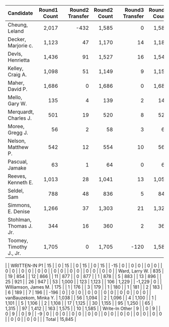 |               Candidate | Round1 Count |   | Round2 Transfer | Round2 Count |   | Round3 Transfer | Round3 Count |   | Round4 Transfer | Round4 Count |   | Round5 Transfer | Round5 Count |   | Round6 Transfer | Round6 Count |   | Round7 Transfer | Round7 Count |   | Round8 Transfer | Round8 Count |   | Round9 Transfer | Round9 Count |   | Round10 Transfer | Round10 Count |   | Round11 Transfer | Round11 Count |   | Round12 Transfer | Round12 Count |   | Round13 Transfer | Round13 Count |   | Round14 Transfer | Round14 Count |
|:------------------------|-------------:|--:|----------------:|-------------:|--:|----------------:|-------------:|--:|----------------:|-------------:|--:|----------------:|-------------:|--:|----------------:|-------------:|--:|----------------:|-------------:|--:|----------------:|-------------:|--:|----------------:|-------------:|--:|-----------------:|--------------:|--:|-----------------:|--------------:|--:|-----------------:|--------------:|--:|-----------------:|--------------:|--:|-----------------:|--------------:|
|          Cheung, Leland |        2,017 |   |            -432 |        1,585 |   |               0 |        1,585 |   |               0 |        1,585 |   |               0 |        1,585 |   |               0 |        1,585 |   |               0 |        1,585 |   |               0 |        1,585 |   |               0 |        1,585 |   |                0 |         1,585 |   |                0 |         1,585 |   |                0 |         1,585 |   |                0 |         1,585 |   |                0 |         1,585 |
|     Decker, Marjorie c. |        1,123 |   |              47 |        1,170 |   |              14 |        1,184 |   |              26 |        1,210 |   |               1 |        1,211 |   |               2 |        1,213 |   |               2 |        1,215 |   |               9 |        1,224 |   |              12 |        1,236 |   |               39 |         1,275 |   |               35 |         1,310 |   |               79 |         1,389 |   |              190 |         1,579 |   |                6 |         1,585 |
|        Devls, Henrietta |        1,436 |   |              91 |        1,527 |   |              16 |        1,543 |   |              12 |        1,555 |   |               1 |        1,556 |   |               2 |        1,558 |   |               2 |        1,560 |   |               6 |        1,566 |   |              19 |        1,585 |   |                0 |         1,585 |   |                0 |         1,585 |   |                0 |         1,585 |   |                0 |         1,585 |   |                0 |         1,585 |
|        Kelley, Craig A. |        1,098 |   |              51 |        1,149 |   |               9 |        1,158 |   |              10 |        1,168 |   |               1 |        1,169 |   |               3 |        1,172 |   |               6 |        1,178 |   |               8 |        1,186 |   |              10 |        1,196 |   |               53 |         1,249 |   |              139 |         1,388 |   |               45 |         1,433 |   |              152 |         1,585 |   |                0 |         1,585 |
|         Maher, David P. |        1,686 |   |               0 |        1,686 |   |               0 |        1,686 |   |            -101 |        1,585 |   |               0 |        1,585 |   |               0 |        1,585 |   |               0 |        1,585 |   |               0 |        1,585 |   |               0 |        1,585 |   |                0 |         1,585 |   |                0 |         1,585 |   |                0 |         1,585 |   |                0 |         1,585 |   |                0 |         1,585 |
|          Mello, Gary W. |          135 |   |               4 |          139 |   |               2 |          141 |   |               1 |          142 |   |               0 |          142 |   |               6 |          148 |   |               6 |          154 |   |            -154 |            0 |   |               0 |            0 |   |                0 |             0 |   |                0 |             0 |   |                0 |             0 |   |                0 |             0 |   |                0 |             0 |
|   Merquardt, Charles J. |          501 |   |              19 |          520 |   |               8 |          528 |   |               3 |          531 |   |               1 |          532 |   |               4 |          536 |   |               3 |          539 |   |              16 |          555 |   |               8 |          563 |   |               25 |           588 |   |             -588 |             0 |   |                0 |             0 |   |                0 |             0 |   |                0 |             0 |
|         Moree, Gregg J. |           56 |   |               2 |           58 |   |               3 |           61 |   |               1 |           62 |   |               0 |           62 |   |             -62 |            0 |   |               0 |            0 |   |               0 |            0 |   |               0 |            0 |   |                0 |             0 |   |                0 |             0 |   |                0 |             0 |   |                0 |             0 |   |                0 |             0 |
|      Nelson, Matthew P. |          542 |   |              12 |          554 |   |              10 |          564 |   |               2 |          566 |   |               1 |          567 |   |               4 |          571 |   |               4 |          575 |   |              10 |          585 |   |              11 |          596 |   |               18 |           614 |   |               65 |           679 |   |             -679 |             0 |   |                0 |             0 |   |                0 |             0 |
|         Pascual, Jamake |           63 |   |               1 |           64 |   |               0 |           64 |   |               2 |           66 |   |               0 |           66 |   |               1 |           67 |   |             -67 |            0 |   |               0 |            0 |   |               0 |            0 |   |                0 |             0 |   |                0 |             0 |   |                0 |             0 |   |                0 |             0 |   |                0 |             0 |
|      Reeves, Kenneth E. |        1,013 |   |              28 |        1,041 |   |              13 |        1,054 |   |               6 |        1,060 |   |               1 |        1,061 |   |               4 |        1,065 |   |               4 |        1,069 |   |              12 |        1,081 |   |               9 |        1,090 |   |               17 |         1,107 |   |               25 |         1,132 |   |               54 |         1,186 |   |              102 |         1,288 |   |              297 |         1,585 |
|             Seldel, Sam |          788 |   |              48 |          836 |   |               5 |          841 |   |               8 |          849 |   |               0 |          849 |   |               3 |          852 |   |               1 |          853 |   |               2 |          855 |   |              12 |          867 |   |               52 |           919 |   |               37 |           956 |   |               84 |         1,040 |   |           -1,040 |             0 |   |                0 |             0 |
|      Simmons, E. Denise |        1,266 |   |              37 |        1,303 |   |              21 |        1,324 |   |              11 |        1,335 |   |               0 |        1,335 |   |               5 |        1,340 |   |               5 |        1,345 |   |               9 |        1,354 |   |              17 |        1,371 |   |               24 |         1,395 |   |               24 |         1,419 |   |               69 |         1,488 |   |               97 |         1,585 |   |                0 |         1,585 |
| Stohlman, Thomas J. Jr. |          344 |   |              16 |          360 |   |               2 |          362 |   |               3 |          365 |   |               1 |          366 |   |               3 |          369 |   |              10 |          379 |   |              12 |          391 |   |              20 |          411 |   |             -411 |             0 |   |                0 |             0 |   |                0 |             0 |   |                0 |             0 |   |                0 |             0 |
| Toomey, Timothy J., Jr. |        1,705 |   |               0 |        1,705 |   |            -120 |        1,585 |   |               0 |        1,585 |   |               0 |        1,585 |   |               0 |        1,585 |   |               0 |        1,585 |   |               0 |        1,585 |   |               0 |        1,585 |   |                0 |         1,585 |   |                0 |         1,585 |   |                0 |         1,585 |   |                0 |         1,585 |   |                0 |         1,585 |
|
|           WRITTEN-IN P1 |           15 |   |               0 |           15 |   |               0 |           15 |   |               0 |           15 |   |             -15 |            0 |   |               0 |            0 |   |               0 |            0 |   |               0 |            0 |   |               0 |            0 |   |                0 |             0 |   |                0 |             0 |   |                0 |             0 |   |                0 |             0 |   |                0 |             0 |
|          Ward, Larry W. |          835 |   |              19 |          854 |   |              12 |          866 |   |              11 |          877 |   |               0 |          877 |   |               1 |          878 |   |               5 |          883 |   |              13 |          896 |   |              25 |          921 |   |               26 |           947 |   |               53 |         1,000 |   |              123 |         1,123 |   |              106 |         1,229 |   |           -1,229 |             0 |
|    Wllliamson, James M. |          175 |   |               1 |          176 |   |               3 |          179 |   |               1 |          180 |   |               1 |          181 |   |               2 |          183 |   |               6 |          189 |   |               7 |          196 |   |            -196 |            0 |   |                0 |             0 |   |                0 |             0 |   |                0 |             0 |   |                0 |             0 |   |                0 |             0 |
|   vanBauzekom, Minka Y. |        1,038 |   |              56 |        1,094 |   |               2 |        1,096 |   |               4 |        1,100 |   |               1 |        1,101 |   |               5 |        1,106 |   |               2 |        1,108 |   |              17 |        1,125 |   |              30 |        1,155 |   |               95 |         1,250 |   |               65 |         1,315 |   |               97 |         1,412 |   |              163 |         1,575 |   |               10 |         1,585 |
|          Write-In Other |            9 |   |               0 |            9 |   |               0 |            9 |   |               0 |            9 |   |              -9 |            0 |   |               0 |            0 |   |               0 |            0 |   |               0 |            0 |   |               0 |            0 |   |                0 |             0 |   |                0 |             0 |   |                0 |             0 |   |                0 |             0 |   |                0 |             0 |
|
|                   Total |       15,845 |
